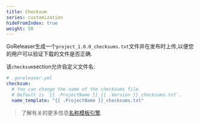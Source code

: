 ```yaml
---
title: Checksum
series: customization
hideFromIndex: true
weight: 50
---
```

GoReleaser生成一个`project_1.0.0_checksums.txt`文件并在发布时上传,以便您的用户可以验证下载的文件是否正确.

该`checksum`section允许自定义文件名:

```yml
# .goreleaser.yml
checksum:
  # You can change the name of the checksums file.
  # Default is `{{ .ProjectName }}_{{ .Version }}_checksums.txt`.
  name_template: "{{ .ProjectName }}_checksums.txt"
```

> 了解有关的更多信息[名称模板引擎](/templates).
